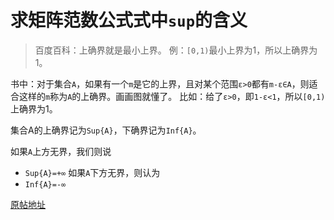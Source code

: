 # 求矩阵范数公式式中`sup`的含义
> 百度百科：上确界就是最小上界。
例：`[0,1)`最小上界为1，所以上确界为1。

书中：对于集合`A`，如果有一个`m`是它的上界，且对某个范围`ε>0`都有`m-ε∈A`，则适合这样的`m`称为`A`的上确界。画画图就懂了。
比如：给了`ε>0`，即`1-ε<1`，所以`[0,1)`上确界为1。

集合A的上确界记为`Sup{A}`，下确界记为`Inf{A}`。

如果`A`上方无界，我们则说
- `Sup{A}=+∞`
如果`A`下方无界，则认为
- `Inf{A}=-∞`

[原帖地址](https://blog.csdn.net/wasefadg/article/details/53390556)

